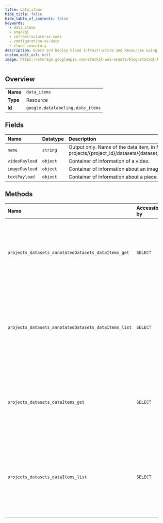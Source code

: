 ```yaml
---
title: data_items
hide_title: false
hide_table_of_contents: false
keywords:
  - data_items
  - stackql
  - infrastructure-as-code
  - configuration-as-data
  - cloud inventory
description: Query and Deploy Cloud Infrastructure and Resources using SQL
custom_edit_url: null
image: https://storage.googleapis.com/stackql-web-assets/blog/stackql-blog-post-featured-image.png
---
```

  
    

## Overview
<table><tbody>
<tr><td><b>Name</b></td><td><code>data_items</code></td></tr>
<tr><td><b>Type</b></td><td>Resource</td></tr>
<tr><td><b>Id</b></td><td><code>google.datalabeling.data_items</code></td></tr>
</tbody></table>

## Fields
| Name | Datatype | Description |
|:-----|:---------|:------------|
| `name` | `string` | Output only. Name of the data item, in format of: projects/{project_id}/datasets/{dataset_id}/dataItems/{data_item_id} |
| `videoPayload` | `object` | Container of information of a video. |
| `imagePayload` | `object` | Container of information about an image. |
| `textPayload` | `object` | Container of information about a piece of text. |
## Methods
| Name | Accessible by | Required Params | Description |
|:-----|:--------------|:----------------|:------------|
| `projects_datasets_annotatedDatasets_dataItems_get` | `SELECT` | `name` | Gets a data item in a dataset by resource name. This API can be called after data are imported into dataset. |
| `projects_datasets_annotatedDatasets_dataItems_list` | `SELECT` | `parent` | Lists data items in a dataset. This API can be called after data are imported into dataset. Pagination is supported. |
| `projects_datasets_dataItems_get` | `SELECT` | `name` | Gets a data item in a dataset by resource name. This API can be called after data are imported into dataset. |
| `projects_datasets_dataItems_list` | `SELECT` | `parent` | Lists data items in a dataset. This API can be called after data are imported into dataset. Pagination is supported. |
